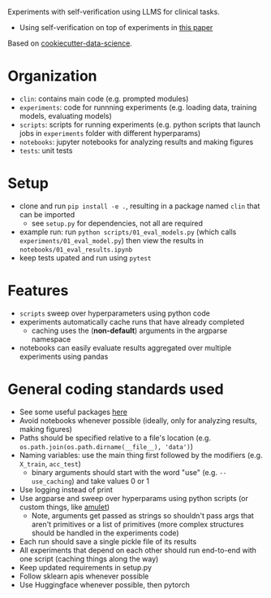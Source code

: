Experiments with self-verification using LLMS for clinical tasks.
- Using self-verification on top of experiments in [this paper](https://arxiv.org/pdf/2205.12689v2.pdf)

Based on [cookiecutter-data-science](https://github.com/drivendata/cookiecutter-data-science).

# Organization
- `clin`: contains main code (e.g. prompted modules)
- `experiments`: code for runnning experiments (e.g. loading data, training models, evaluating models)
- `scripts`: scripts for running experiments (e.g. python scripts that launch jobs in `experiments` folder with different hyperparams)
- `notebooks`: jupyter notebooks for analyzing results and making figures
- `tests`: unit tests

# Setup
- clone and run `pip install -e .`, resulting in a package named `clin` that can be imported
    - see `setup.py` for dependencies, not all are required
- example run: run `python scripts/01_eval_models.py` (which calls `experiments/01_eval_model.py`) then view the results in `notebooks/01_eval_results.ipynb`
- keep tests upated and run using `pytest`

# Features
- `scripts` sweep over hyperparameters using python code
- experiments automatically cache runs that have already completed
    - caching uses the (**non-default**) arguments in the argparse namespace
- notebooks can easily evaluate results aggregated over multiple experiments using pandas

# General coding standards used
- See some useful packages [here](https://csinva.io/blog/misc/ml_coding_tips)
- Avoid notebooks whenever possible (ideally, only for analyzing results, making figures)
- Paths should be specified relative to a file's location (e.g. `os.path.join(os.path.dirname(__file__), 'data')`)
- Naming variables: use the main thing first followed by the modifiers (e.g. `X_train`, `acc_test`)
    - binary arguments should start with the word "use" (e.g. `--use_caching`) and take values 0 or 1
- Use logging instead of print
- Use argparse and sweep over hyperparams using python scripts (or custom things, like [amulet](https://amulet-docs.azurewebsites.net/main/index.html))
    - Note, arguments get passed as strings so shouldn't pass args that aren't primitives or a list of primitives (more complex structures should be handled in the experiments code)
- Each run should save a single pickle file of its results
- All experiments that depend on each other should run end-to-end with one script (caching things along the way)
- Keep updated requirements in setup.py
- Follow sklearn apis whenever possible
- Use Huggingface whenever possible, then pytorch
